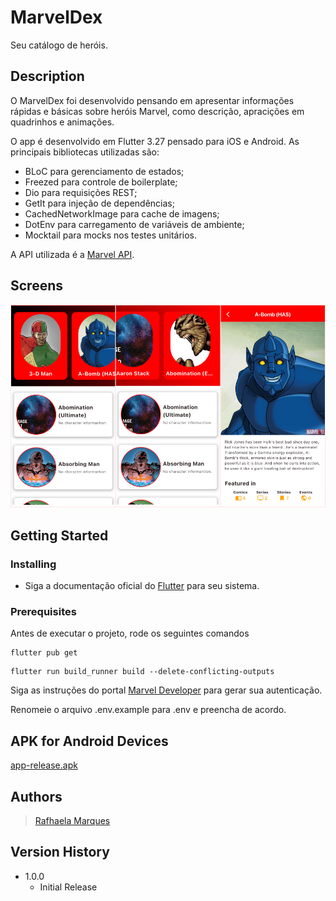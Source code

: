 # MarvelDex

Seu catálogo de heróis.

## Description

O MarvelDex foi desenvolvido pensando em apresentar informações rápidas e básicas sobre heróis Marvel, como descrição, apracições em quadrinhos e animações.

O app é desenvolvido em Flutter 3.27 pensado para iOS e Android. As principais bibliotecas utilizadas são:

- BLoC para gerenciamento de estados;
- Freezed para controle de boilerplate;
- Dio para requisições REST;
- GetIt para injeção de dependências;
- CachedNetworkImage para cache de imagens;
- DotEnv para carregamento de variáveis de ambiente;
- Mocktail para mocks nos testes unitários.

A API utilizada é a [Marvel API](https://developer.marvel.com/documentation/generalinfo).


## Screens
![Screenshots de telas principais](/assets/screenshots/collage.png)


## Getting Started

### Installing

* Siga a documentação oficial do [Flutter](https://flutter-ko.dev/get-started/install) para seu sistema.

### Prerequisites

Antes de executar o projeto, rode os seguintes comandos
```
flutter pub get
```
```
flutter run build_runner build --delete-conflicting-outputs
```

Siga as instruções do portal [Marvel Developer](https://developer.marvel.com/documentation/authorization) para gerar sua autenticação.

Renomeie o arquivo .env.example para .env e preencha de acordo.

## APK for Android Devices
[app-release.apk](/assets/app-release.apk)

## Authors

> [Rafhaela Marques](https://www.linkedin.com/in/rafhaela-marques/)

## Version History

* 1.0.0
    * Initial Release